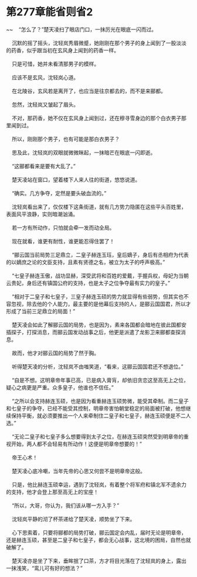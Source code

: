 # 第277章能省则省2
~~&nbsp;&nbsp;&nbsp;&nbsp;“怎么了？”楚天凌扫了眼店门口，一抹厉光在眼底一闪而过。<br><br>&nbsp;&nbsp;&nbsp;&nbsp;沉默的摇了摇头，沈轻岚秀眉微蹙，她刚刚在那个男子的身上闻到了一股淡淡的药香，似乎跟当初在玄风身上闻到的药香一样。<br><br>&nbsp;&nbsp;&nbsp;&nbsp;只是可惜，她并未看清那男子的模样。<br><br>&nbsp;&nbsp;&nbsp;&nbsp;应该不是玄风，沈轻岚心道。<br><br>&nbsp;&nbsp;&nbsp;&nbsp;在北陵谷，玄风若是离开了，也应当是往京都去的，而不是来郦都。<br><br>&nbsp;&nbsp;&nbsp;&nbsp;忽然，沈轻岚又皱起了眉头。<br><br>&nbsp;&nbsp;&nbsp;&nbsp;不对，那药香，她不仅在玄风身上闻到过，还在穆寻雪身边的那个白衣男子那里闻到过。<br><br>&nbsp;&nbsp;&nbsp;&nbsp;所以，刚刚那个男子，也有可能是那白衣男子？<br><br>&nbsp;&nbsp;&nbsp;&nbsp;思及此，沈轻岚的双眼就微微眯起，一抹暗芒在眼底一闪即逝。<br><br>&nbsp;&nbsp;&nbsp;&nbsp;“这郦都看来是要有大乱了。”<br><br>&nbsp;&nbsp;&nbsp;&nbsp;楚天凌站在窗口，望着楼下人来人往的街道，悠悠说道。<br><br>&nbsp;&nbsp;&nbsp;&nbsp;“确实。几方争夺，定然是要头破血流的。”<br><br>&nbsp;&nbsp;&nbsp;&nbsp;沈轻岚看出来了，仅仅楼下这条街道，就有几方势力隐匿在这些平头百姓里，表面风平浪静，实则暗潮汹涌。<br><br>&nbsp;&nbsp;&nbsp;&nbsp;若一方有所动作，只怕就会牵一发而动全局。<br><br>&nbsp;&nbsp;&nbsp;&nbsp;现在就看，谁更有耐性，谁更能忍得住罢了！<br><br>&nbsp;&nbsp;&nbsp;&nbsp;“郦云国当前局势三足鼎立，二皇子赫连玉珏，皇后嫡子，身后有丞相府为代表的以嫡庶之论的文臣支持，且素有贤德之名，被立为太子的呼声极高。”<br><br>&nbsp;&nbsp;&nbsp;&nbsp;“七皇子赫连玉傲，战功显赫，深受武将和百姓的爱戴，手握兵权，母妃为当朝云贵妃，身后还有镇国公府的支持，也是太子之位争夺最有实力的皇子。”<br><br>&nbsp;&nbsp;&nbsp;&nbsp;“相对于二皇子和七皇子，三皇子赫连玉硕的势力就显得有些弱势，但其实也不容忽视，除去他的个人能力，最主要的是他幕后支持的人，是郦云国国君，所以才形成了当前三足鼎立的局面！”<br><br>&nbsp;&nbsp;&nbsp;&nbsp;楚天凌会如此了解郦云国的局势，也是因为，素来各国都会暗地在彼此国都安插探子，打探消息，而郦云国发动战事之后，他更是派遣了龙影卫来郦都查探消息。<br><br>&nbsp;&nbsp;&nbsp;&nbsp;故而，他才对郦云国的局势了然于胸。<br><br>&nbsp;&nbsp;&nbsp;&nbsp;听得楚天凌的分析，沈轻岚不由嗤笑道，“看来，这郦云国国君还不想退位。”<br><br>&nbsp;&nbsp;&nbsp;&nbsp;“自是不想。这明章帝年事已高，已是病入膏肓，却依旧贪恋这至高无上之位，疑心之病更是严重。众多皇子，他谁也不信任。”<br><br>&nbsp;&nbsp;&nbsp;&nbsp;“之所以会支持赫连玉硕，也是因为看重赫连玉硕势微，能受其牵制。而二皇子和七皇子的争夺，已经不能受其控制，明章帝害怕朝堂稳定的局面被打破，他想继续保持平衡，就必须要推出一个人来牵制住二皇子和七皇子，赫连玉硕便是不二人选。”<br><br>&nbsp;&nbsp;&nbsp;&nbsp;“无论二皇子和七皇子多么想要得到太子之位，在赫连玉硕突然受到明章帝的重视开始，两人都不会轻易有所动作！这便是明章帝想要的！”<br><br>&nbsp;&nbsp;&nbsp;&nbsp;帝王心术！<br><br>&nbsp;&nbsp;&nbsp;&nbsp;楚天凌心底冷嘲，当年先帝的心思又何尝不是明章帝这般。<br><br>&nbsp;&nbsp;&nbsp;&nbsp;只是，他比赫连玉硕幸运，遇到了沈轻岚，有着整个将军府和镇北军不遗余力的支持，他才会登上那至高无上的宝座！<br><br>&nbsp;&nbsp;&nbsp;&nbsp;“所以，大哥，你认为，我们该从哪一方入手？”<br><br>&nbsp;&nbsp;&nbsp;&nbsp;沈轻岚平静的沏了杯茶递给了楚天凌，顺势坐了下来。<br><br>&nbsp;&nbsp;&nbsp;&nbsp;心下思索着，只要将郦都的局势打破，郦云国定会内乱，届时无论是明章帝，还是赫连玉硕，甚至是二皇子和七皇子，都会无心战事，这北境的困局，自然也就破解了。<br><br>&nbsp;&nbsp;&nbsp;&nbsp;楚天凌亦是坐了下来，垂眸抿了口茶，方才将目光落在了沈轻岚的身上，露出一抹浅笑，“鸾儿可有好的想法？”<br><br>
                    

<script>_fwqdsqadxfw()</script>
<div><script>_dfwf1dw();</script></div>
<div><script>_dfwf1agdw();</script></div>
                